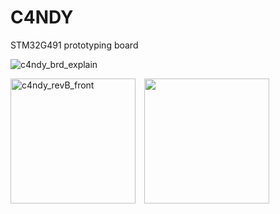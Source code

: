 # C4NDY
STM32G491 prototyping board

![c4ndy_brd_explain](https://github.com/yamamo2shun1/C4NDY/assets/96638/aaa2ed8d-d70b-4a83-bae2-521097d3deec)

<img width="200" alt="c4ndy_revB_front" src="https://github.com/yamamo2shun1/C4NDY/assets/96638/7183699a-8d82-4a91-bb7c-bbe63f441531">　<img width="200" allt="c4ndy_revB_back" src="https://github.com/yamamo2shun1/C4NDY/assets/96638/1787f323-11b4-4320-b053-13762e59fe66">
</center>
